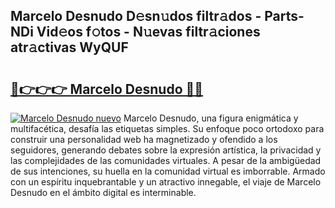 ## Marcelo Desnudo D𝚎sn𝚞dos filtr𝚊dos - Parts-NDi Vid𝚎os f𝚘tos - N𝚞evas filtr𝚊ciones atr𝚊ctivas WyQUF

# <h2><a href="http://mb2gln.tromn.icu/?c=Marcelo+Desnudo">🔗👉👉👉 Marcelo Desnudo 🔗🔗</a></h2>

[![Marcelo Desnudo nuevo](https://i.imgur.com/pEAQMta.gif)](http://mb2gln.tromn.icu/?c=Marcelo+Desnudo)
Marcelo Desnudo, una figura enigmática y multifacética, desafía las etiquetas simples. Su enfoque poco ortodoxo para construir una personalidad web ha magnetizado y ofendido a los seguidores, generando debates sobre la expresión artística, la privacidad y las complejidades de las comunidades virtuales. A pesar de la ambigüedad de sus intenciones, su huella en la comunidad virtual es imborrable. Armado con un espíritu inquebrantable y un atractivo innegable, el viaje de Marcelo Desnudo en el ámbito digital es interminable.
